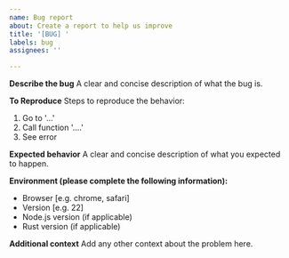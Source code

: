 ```yaml
---
name: Bug report
about: Create a report to help us improve
title: '[BUG] '
labels: bug
assignees: ''

---
```


**Describe the bug**
A clear and concise description of what the bug is.

**To Reproduce**
Steps to reproduce the behavior:
1. Go to '...'
2. Call function '....'
3. See error

**Expected behavior**
A clear and concise description of what you expected to happen.

**Environment (please complete the following information):**
 - Browser [e.g. chrome, safari]
 - Version [e.g. 22]
 - Node.js version (if applicable)
 - Rust version (if applicable)

**Additional context**
Add any other context about the problem here.